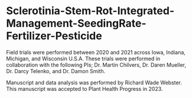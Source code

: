 # Sclerotinia-Stem-Rot-Integrated-Management-SeedingRate-Fertilizer-Pesticide
Field trials were performed between 2020 and 2021 across Iowa, Indiana, Michigan, and Wisconsin U.S.A. These trials were performed in collaboration with the following PIs; Dr. Martin Chilvers, Dr. Daren Mueller, Dr. Darcy Telenko, and Dr. Damon Smith. 

Manuscript and data analysis was performed by Richard Wade Webster.
This manuscript was accepted to Plant Health Progress in 2023.
